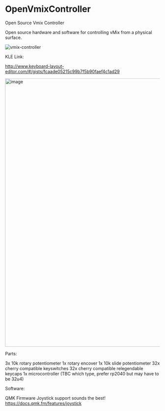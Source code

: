 # OpenVmixController
Open Source Vmix Controller


Open source hardware and software for controlling vMix from a physical surface.

![vmix-controller](https://github.com/user-attachments/assets/68d7113e-0695-4a80-88d4-4fa6ff6a49ef)

KLE Link:

http://www.keyboard-layout-editor.com/#/gists/fcaade05215c99b7f5b90faef4c1ad29

<img width="870" alt="image" src="https://github.com/user-attachments/assets/6e4fca97-3814-44f7-822f-42d36bddf3da">



Parts:

3x 10k rotary potentiometer
1x rotary encover
1x 10k slide potentiometer
32x cherry compatible keyswitches
32x cherry compatible relegendable keycaps
1x microcontroller (TBC which type, prefer rp2040 but may have to be 32u4)


Software:

QMK Firmware Joystick support sounds the best! 
https://docs.qmk.fm/features/joystick
